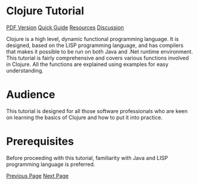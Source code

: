 # Clojure Tutorial
[PDF Version](../clojure/clojure_pdf_version.md)
[Quick Guide](../clojure/clojure_quick_guide.md)
[Resources](../clojure/clojure_useful_resources.md)
[Discussion](../clojure/clojure_discussion.md)

Clojure is a high level, dynamic functional programming language. It is designed, based on the LISP programming language, and has compilers that makes it possible to be run on both Java and .Net runtime environment. This tutorial is fairly comprehensive and covers various functions involved in Clojure. All the functions are explained using examples for easy understanding.

# Audience
This tutorial is designed for all those software professionals who are keen on learning the basics of Clojure and how to put it into practice.

# Prerequisites
Before proceeding with this tutorial, familiarity with Java and LISP programming language is preferred.


[Previous Page](../clojure/index.md) [Next Page](../clojure/clojure_overview.md) 
